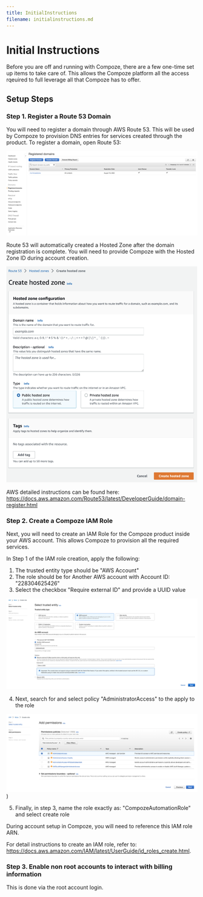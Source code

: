 ```yaml
---
title: InitialInstructions
filename: initialinstructions.md
---
```

# Initial Instructions

Before you are off and running with Compoze, there are a few one-time set up items to take care of. This allows the Compoze platform all the access rqeuired to full leverage all that Compoze has to offer.

## Setup Steps

### Step 1. Register a Route 53 Domain

You will need to register a domain through AWS Route 53. This will be used by Compoze to provision DNS entries for services created through the product. To register a domain, open Route 53:

![Register Domain](Reigster_Domain.png)

Route 53 will automatically created a Hosted Zone after the domain registration is complete. You will need to provide Compoze with the Hosted Zone ID during account creation.

![Hosted Zone](Hosted_Zone.png)

AWS detailed instructions can be found here: https://docs.aws.amazon.com/Route53/latest/DeveloperGuide/domain-register.html

### Step 2. Create a Compoze IAM Role

Next, you will need to create an IAM Role for the Compoze product inside your AWS account. This allows Compoze to provision all the required services.

In Step 1 of the IAM role creation, apply the following:
   1. The trusted entity type should be "AWS Account"
   2. The role should be for Another AWS account with Account ID: "228304625426"
   3. Select the checkbox "Require external ID" and provide a UUID value

![IAM Role](IAM_Role.png)

   4. Next, search for and select policy "AdministratorAccess" to the apply to the role

![IAM Role 2](IAM_Role_Step2.png))

   5. Finally, in step 3, name the role exactly as: "CompozeAutomationRole" and select create role

During account setup in Compoze, you will need to reference this IAM role ARN.

For detail instructions to create an IAM role, refer to: https://docs.aws.amazon.com/IAM/latest/UserGuide/id_roles_create.html.

### Step 3. Enable non root accounts to interact with billing information

This is done via the root account login.